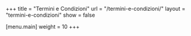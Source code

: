 +++
title = "Termini e Condizioni"
url = "/termini-e-condizioni/"
layout = "termini-e-condizioni"
show = false

[menu.main]
weight = 10
+++
